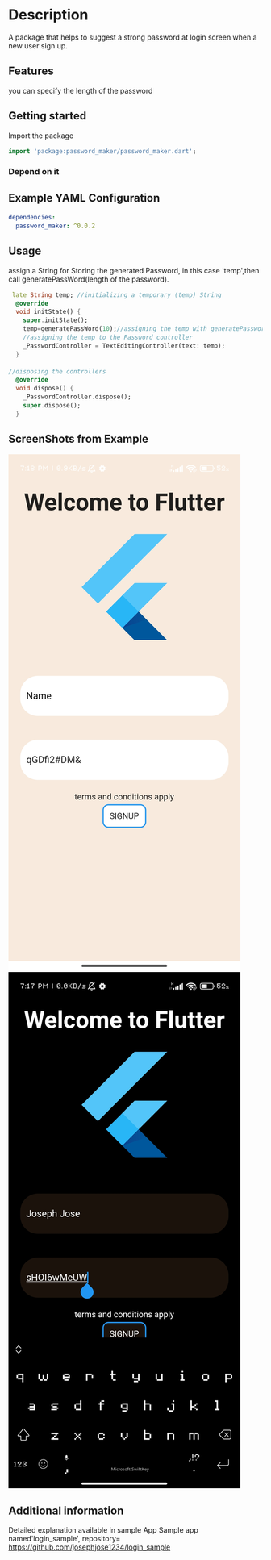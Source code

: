 # Description

A package that helps to suggest a strong password at login screen when a new user sign up.

## Features

you can specify the length of the password

## Getting started

 Import the package

  ```dart
import 'package:password_maker/password_maker.dart';
```

### Depend on it

## Example YAML Configuration

```yaml
dependencies:
  password_maker: ^0.0.2
```

## Usage

assign a String for Storing the generated Password, in this case 'temp',then call generatePassWord(length of the password).

```dart
 late String temp; //initializing a temporary (temp) String
  @override
  void initState() {
    super.initState();
    temp=generatePassWord(10);//assigning the temp with generatePassword(10), where 10 is the length of the password, 
    //assigning the temp to the Password controller
    _PasswordController = TextEditingController(text: temp);
  }

//disposing the controllers
  @override
  void dispose() {
    _PasswordController.dispose();
    super.dispose();
  }
```

## ScreenShots from Example

![Alt text](Screenshot_2023-07-04-19-18-24-823_com.example.login_sample.jpg)
![Alt text](Screenshot_2023-07-04-19-17-57-044_com.example.login_sample.jpg)

## Additional information

Detailed explanation available in sample App
Sample app named'login_sample',
repository= <https://github.com/josephjose1234/login_sample>

